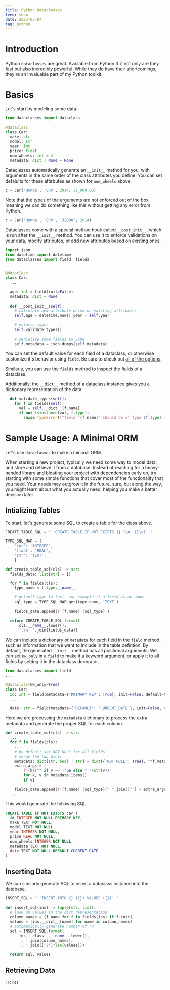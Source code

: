 ```yaml
---
title: Python Dataclasses
feed: show
date: 2023-03-07
tag: python
---
```


# Introduction


Python `dataclasses` are great. Available from Python 3.7,  not only are they fast but also incredibly powerful. While they do have their shortcomings, they're an invaluable part of my Python toolkit.

# Basics

Let's start by modeling some data.

```python
from dataclasses import dataclass

@dataclass
class Car:
  make: str
  model: str
  year: int
  price: float
  num_wheels: int = 4
  metadata: dict | None = None
```

Dataclasses automatically generate an `__init__` method for you, with arguments in the same order
of the class attributes you define. You can set defalults for these attirbutes as shown for
`num_wheels` above.

```python
c = Car('Honda', 'CRV', 2014, 32_000.00)
```

Note that the types of the arguments are not enforced out of the box, meaning we can do something
like this without getting any error from Python.

```python
c = Car('Honda', 'CRV', '32000', 2014)
```

Dataclasses come with a special method hook called `__post_init__`, which is run after the
`__init__` method.  You can use it to enforce validations on your data, modify attributes, or add new
attributes based on existing ones.

```python
import json
from datetime import datetime
from dataclasses import field, fields


@dataclass
class Car:
  ...
  
  age: int = field(init=False)
  metadata: dict = None
  
  def __post_init__(self):
    # calculate new attribute based on existing attributes
    self.age = datetime.now().year - self.year
    
    # enforce types 
    self.validate_types()
    
    # serialize some fields to JSON
    self.metadata = json.dumps(self.metadata)
```

You can set the default value for each field of a dataclass, or otherwise customize it's behavior
using `field`. Be sure to check out [all of the
options](https://docs.python.org/3/library/dataclasses.html#dataclasses.field).

Similarly, you can use the `fields` method to inspect the fields of a dataclass.

Additionally, the `__dict__` method of a dataclass instance gives you a dictionary representation
of the data.

```python
  def validate_types(self):
    for f in fields(self):
      val = self.__dict__[f.name]
      if not isinstance(val, f.type):
        raise TypeError(f"field '{f.name}' should be of type {f.type} instead of {type(val)}")
```

# Sample Usage: A Minimal ORM

Let's use `dataclasses` to make a minimal ORM.

When starting a new project, typically we need some way to model data, and store and retrieve it
from a database. Instead of reaching for a heavy-handed library and bloating your project with
dependencies early on, try starting with some simple functions that cover most of the functionality
that you need. Your needs may outgrow it in the future, sure, but along the way, you might learn
about what you actually need, helping you make a better decision later.

## Intializing Tables

To start, let's generate some SQL to create a table for the class above.

```python
CREATE_TABLE_SQL = '''CREATE TABLE IF NOT EXISTS {} (\n  {}\n)'''

TYPE_SQL_MAP = {
    'int': 'INTEGER',
    'float': 'REAL',
    'str': 'TEXT',
    }

def create_table_sql(cls) -> str:
  fields_data: list[str] = []

  for f in fields(cls):
    type_name = f.type.__name__

    # default type to text, for example if a field is an anum
    sql_type = TYPE_SQL_MAP.get(type_name, 'TEXT')
    
    fields_data.append(f'{f.name} {sql_type}')
    
  return CREATE_TABLE_SQL.format(
      cls.__name__.lower(),
      ',\n  '.join(fields_data))
```

We can include a dictionary of `metadata` for each field in the `field` method, such as information
that we want to include in the table defintion. By default, the generated `__init__` method has all
positional arguments. We can set `kw_only` in a `field` to make it a keyword argument, or apply it
to all fields by setting it in the dataclass decorator.

```python
from dataclasses import field
...

@dataclass(kw_only=True)
class Car:
  id: int = field(metadata={'PRIMARY KEY': True}, init=False, default=None)
  ...
  
  date: str = field(metadata={'DEFAULT': 'CURRENT_DATE'}, init=False, default=None)
```

Here we are processing the `metadata` dictionary to process the extra metadata and generate the
proper SQL for each column.

```python
def create_table_sql(cls) -> str:
  ...
  for f in fields(cls):
    ...
    # by default set NOT NULL for all fields
    # merge the two dicts
    metadata: dict[str, bool | str] = dict({'NOT NULL': True}, **f.metadata)
    extra_args = [
        f'{k}{"" if v == True else " "+str(v)}'
        for k, v in metadata.items()
        if v]

    fields_data.append(f'{f.name} {sql_type}{" ".join([""] + extra_args)}')
  ...
```

This would generate the following SQL.

```sql
CREATE TABLE IF NOT EXISTS car (
  id INTEGER NOT NULL PRIMARY KEY,
  make TEXT NOT NULL,
  model TEXT NOT NULL,
  year INTEGER NOT NULL,
  price REAL NOT NULL,
  num_wheels INTEGER NOT NULL,
  metadata TEXT NOT NULL,
  date TEXT NOT NULL DEFAULT CURRENT_DATE
)
```

## Inserting Data

We can similarly generate SQL to insert a dataclass instance into the database.

```python
INSERT_SQL = '''INSERT INTO {} ({}) VALUES ({})'''

def insert_sql(ins) -> tuple[str, list]:
  # look up values in the dict representation
  column_names = [f.name for f in fields(ins) if f.init]
  values = [ins.__dict__[name] for name in column_names]
  # automatically generate number of '?'
  sql = INSERT_SQL.format(
      ins.__class__.__name__.lower(),
      ', '.join(column_names),
      ', '.join(['?']*len(values)))

  return sql, values
```

## Retrieving Data

TODO
